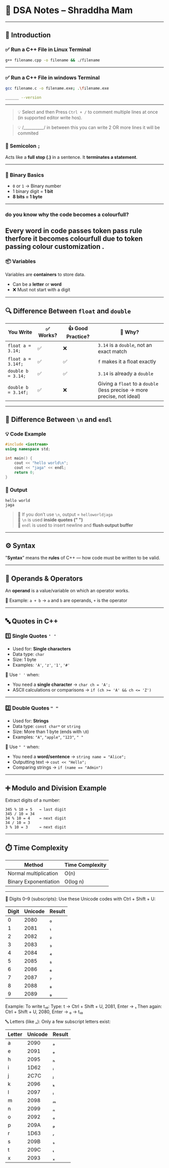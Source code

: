 # 📘 DSA Notes – Shraddha Mam

---

## 📌 Introduction

### ✅ Run a C++ File in Linux Terminal

```bash
g++ filename.cpp -o filename && ./filename
```

---
### ✅ Run a C++ File in windows Terminal
```bash
gcc filename.c -o filename.exe; .\filename.exe
```
```bash
______ --version
```
---
> 💡 Select and then Press `Ctrl + /` to comment multiple lines at once (in supported editor write hos).

> 💡 /*__________*/ in between this you can write 2 OR more lines it will be commited  

### 📍 Semicolon `;`

Acts like a **full stop (.)** in a sentence. It **terminates a statement**.

---

### 🔢 Binary Basics

- `0` or `1` → Binary number
- 1 binary digit = **1 bit**
- **8 bits = 1 byte**

---
### do you know why the code becomes a colourfull?
 Every word in code passes token pass rule therfore it becomes colourfull due to token passing colour customization .
 ---
### 📦 Variables

Variables are **containers** to store data.

- Can be a **letter** or **word**
- ❌ Must not start with a digit

---

## 🔍 Difference Between `float` and `double`

| You Write            | ✅ Works? | 👍 Good Practice? | 💬 Why?                                                                          |
|----------------------|----------|-------------------|----------------------------------------------------------------------------------|
| `float a = 3.14;`    | ✅        | ❌                 | `3.14` is a `double`, not an exact match                                         |
| `float a = 3.14f;`   | ✅        | ✅                 | `f` makes it a float exactly                                                     |
| `double b = 3.14;`   | ✅        | ✅                 | `3.14` is already a `double`                                                    |
| `double b = 3.14f;`  | ✅        | ❌                 | Giving a `float` to a `double` (less precise → more precise, not ideal)         |

---

## 🔄 Difference Between `\n` and `endl`

### 💡 Code Example

```cpp
#include <iostream>
using namespace std;

int main() {
    cout << "hello world\n";
    cout << "jaga" << endl;
    return 0;
}
```

### 🧠 Output

```
hello world
jaga
```

> 🔸 If you don’t use `\n`, output = `helloworldjaga`  
> 🔸 `\n` is used **inside quotes (" ")**  
> 🔸 `endl` is used to insert newline and **flush output buffer**

---

## ⚙️ Syntax

"**Syntax**" means the **rules** of C++ — how code must be written to be valid.

---

## 🧠 Operands & Operators

An **operand** is a value/variable on which an operator works.

🧾 Example: `a + b` → `a` and `b` are operands, `+` is the operator

---

## 🔤 Quotes in C++

### 1️⃣ Single Quotes `' '`

- Used for: **Single characters**
- Data type: `char`
- Size: 1 byte
- Examples: `'A'`, `'z'`, `'1'`, `'#'`

📌 Use `' '` when:
- You need a **single character** → `char ch = 'A';`
- ASCII calculations or comparisons → `if (ch >= 'A' && ch <= 'Z')`

---

### 2️⃣ Double Quotes `" "`

- Used for: **Strings**
- Data type: `const char*` or `string`
- Size: More than 1 byte (ends with `\0`)
- Examples: `"A"`, `"apple"`, `"123"`, `" "`

📌 Use `" "` when:
- You need a **word/sentence** → `string name = "Alice";`
- Outputting text → `cout << "Hello";`
- Comparing strings → `if (name == "Admin")`

---

## ➕ Modulo and Division Example

Extract digits of a number:

```
345 % 10 = 5   → last digit  
345 / 10 = 34  
34 % 10 = 4    → next digit  
34 / 10 = 3  
3 % 10 = 3     → next digit
```

---

## ⏱️ Time Complexity

| Method                | Time Complexity |
|-----------------------|-----------------|
| Normal multiplication | O(n)            |
| Binary Exponentiation | O(log n)        |

---

🔢 Digits 0–9 (subscripts):
Use these Unicode codes with Ctrl + Shift + U: 

| Digit | Unicode | Result |
| ----- | ------- | ------ |
| 0     | 2080    | ₀      |
| 1     | 2081    | ₁      |
| 2     | 2082    | ₂      |
| 3     | 2083    | ₃      |
| 4     | 2084    | ₄      |
| 5     | 2085    | ₅      |
| 6     | 2086    | ₆      |
| 7     | 2087    | ₇      |
| 8     | 2088    | ₈      |
| 9     | 2089    | ₉      |

Example:
To write t₁₀:
Type: t → Ctrl + Shift + U, 2081, Enter → ₁
Then again: Ctrl + Shift + U, 2080, Enter → ₀
→ t₁₀

🔤 Letters (like ₙ):
Only a few subscript letters exist:

| Letter | Unicode | Result |
| ------ | ------- | ------ |
| a      | 2090    | ₐ      |
| e      | 2091    | ₑ      |
| h      | 2095    | ₕ      |
| i      | 1D62    | ᵢ      |
| j      | 2C7C    | ⱼ      |
| k      | 2096    | ₖ      |
| l      | 2097    | ₗ      |
| m      | 2098    | ₘ      |
| n      | 2099    | ₙ      |
| o      | 2092    | ₒ      |
| p      | 209A    | ₚ      |
| r      | 1D63    | ᵣ      |
| s      | 209B    | ₛ      |
| t      | 209C    | ₜ      |
| x      | 2093    | ₓ      |
